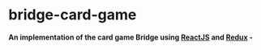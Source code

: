 # bridge-card-game

**An implementation of the card game Bridge using [ReactJS](https://reactjs.org/) and [Redux](https://redux.js.org/)  -**
